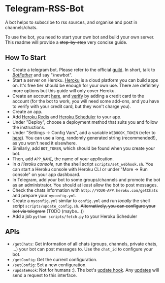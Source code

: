 # Telegram-RSS-Bot

A bot helps to subscribe to rss sources, and organise and post in channels/chats.

To use the bot, you need to start your own bot and build your own server. This readme will provide a ~~step-by-step~~ very concise guide.

## How To Start

- Create a telegram bot. Please refer to the official [guild](https://core.telegram.org/bots#3-how-do-i-create-a-bot). In short, talk to *[BotFather](https://t.me/botfather)* and say "/newbot".
- Start a server on Heroku. [Heroku](https://www.heroku.com/) is a cloud platform you can build apps on. It's free tier should be enough for your own use. There are definitely more options but this guide will only cover Heroku.
- Create an account [here](https://signup.heroku.com/), and [verify](https://www.heroku.com/verify) by adding a credit card to the account (for the bot to work, you will need some add-ons, and you have to verify with your credit card, but they won't charge you).
- Create an app.
- Add [Heroku Redis](https://elements.heroku.com/addons/heroku-redis) and [Heroku Scheduler](https://elements.heroku.com/addons/scheduler) to your app.
- Under "Deploy", choose a deployment method that suits you and follow the instructions.
- Under "Settings -> Config Vars", add a variable `WEBHOOK_TOKEN` (refer to [here](https://core.telegram.org/bots/api#setwebhook)). You can use a long, randomly generated string (recommended!), as you won't need it elsewhere.
- Similarly, add `BOT_TOKEN`, which should be found when you create your bot.
- Then, add `APP_NAME`, the name of your application.
- In *a Heroku console*, run the shell script `scripts/set_webhook.sh`. You can start a Heroku console with Heroku CLI or under "More -> Run console" on your app dashboard.
- In Telegram, add your bot to some groups/channels and promote the bot as an administrator. You should at least allow the bot to post messages.
- Check the chats information with `http://YOUR-APP.heroku.com/getChats` and prepare your `myconfig.yml`.
- Create a `myconfig.yml` similar to `config.yml` and run *locally* the shell script `scripts/update_config.sh`. ~~Alternatively, you can configure your bot via telegram~~ (TODO (maybe...))
- Add a job `python scripts/fetch.py` to your Heroku Scheduler

## APIs

- `/getChats`: Get information of all chats (groups, channels, private chats, ...) your bot can post messages to. Use the `chat_id` to configure your bot.
- `/getConfig`: Get the current configuration.
- `/setConfig`: Set a new configuration.
- `/updateHook`: Not for humans :). The bot's [update hook](https://core.telegram.org/bots/api#setwebhook). Any [updates](https://core.telegram.org/bots/api#getting-updates) will send a request to this interface.

